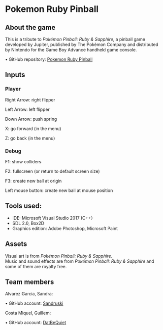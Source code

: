 ﻿# Pokemon Ruby Pinball

## About the game
This is a tribute to <i>Pokémon Pinball: Ruby & Sapphire</i>, a pinball game developed by Jupiter, published by The Pokémon Company and distributed by Nintendo for the Game Boy Advance handheld game console.<br>

•	GitHub repository: [Pokemon Ruby Pinball](https://github.com/Sandruski/pokemon-pinball-ruby)

## Inputs

### Player

Right Arrow: right flipper

Left Arrow: left flipper

Down Arrow: push spring

X: go forward (in the menu)

Z: go back (in the menu)

### Debug

F1: show colliders

F2: fullscreen (or return to default screen size)

F3: create new ball at origin

Left mouse button: create new ball at mouse position

## Tools used:

- IDE: Microsoft Visual Studio 2017 (C++)
- SDL 2.0, Box2D
- Graphics edition: Adobe Photoshop, Microsoft Paint

## Assets
Visual art is from <i>Pokémon Pinball: Ruby & Sapphire</i>.<br>
Music and sound effects are from <i>Pokémon Pinball: Ruby & Sapphire</i> and some of them are royalty free.<br>

## Team members

Alvarez Garcia, Sandra:

•	GitHub account: [Sandruski](https://github.com/Sandruski)

Costa Miquel, Guillem:

•	GitHub account: [DatBeQuiet](https://github.com/DatBeQuiet)
